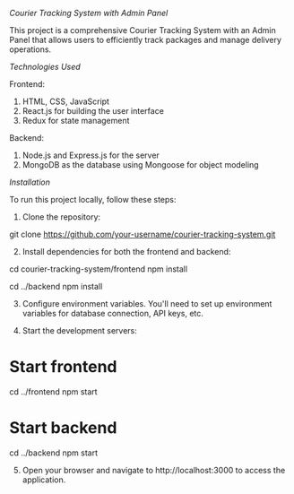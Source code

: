 _Courier Tracking System with Admin Panel_

This project is a comprehensive Courier Tracking System with an Admin Panel that allows users to efficiently track packages and manage delivery operations.

_Technologies Used_

Frontend:

1. HTML, CSS, JavaScript
2. React.js for building the user interface
3. Redux for state management

Backend:

1. Node.js and Express.js for the server
2. MongoDB as the database using Mongoose for object modeling

_Installation_

To run this project locally, follow these steps:

1. Clone the repository:

git clone https://github.com/your-username/courier-tracking-system.git

2. Install dependencies for both the frontend and backend:

cd courier-tracking-system/frontend
npm install

cd ../backend
npm install

3. Configure environment variables. You'll need to set up environment variables for database connection, API keys, etc.

4. Start the development servers:

# Start frontend

cd ../frontend
npm start

# Start backend

cd ../backend
npm start

5. Open your browser and navigate to http://localhost:3000 to access the application.
